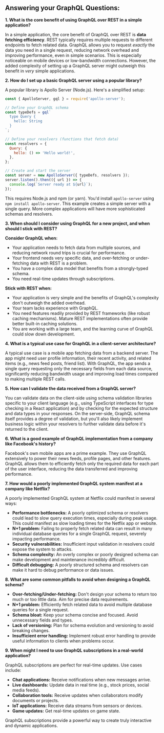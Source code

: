 ## Answering your GraphQL Questions:

**1. What is the core benefit of using GraphQL over REST in a simple application?**

In a simple application, the core benefit of GraphQL over REST is **data fetching efficiency**.  REST typically requires multiple requests to different endpoints to fetch related data.  GraphQL allows you to request *exactly* the data you need in a single request, reducing network overhead and improving performance, even in simple scenarios. This is especially noticeable on mobile devices or low-bandwidth connections.  However, the added complexity of setting up a GraphQL server might outweigh this benefit in *very* simple applications.


**2. How do I set up a basic GraphQL server using a popular library?**

A popular library is Apollo Server (Node.js). Here's a simplified setup:

```javascript
const { ApolloServer, gql } = require('apollo-server');

// Define your GraphQL schema
const typeDefs = gql`
  type Query {
    hello: String
  }
`;

// Define your resolvers (functions that fetch data)
const resolvers = {
  Query: {
    hello: () => 'Hello world!',
  },
};

// Create and start the server
const server = new ApolloServer({ typeDefs, resolvers });
server.listen().then(({ url }) => {
  console.log(`Server ready at ${url}`);
});
```

This requires Node.js and npm (or yarn). You'd install `apollo-server` using `npm install apollo-server`.  This example creates a simple server with a single query.  More complex applications will have more sophisticated schemas and resolvers.


**3. When should I consider using GraphQL for a new project, and when should I stick with REST?**

**Consider GraphQL when:**

* Your application needs to fetch data from multiple sources, and reducing network round trips is crucial for performance.
* Your frontend needs very specific data, and over-fetching or under-fetching data with REST is a problem.
* You have a complex data model that benefits from a strongly-typed schema.
* You need real-time updates through subscriptions.


**Stick with REST when:**

* Your application is very simple and the benefits of GraphQL's complexity don't outweigh the added overhead.
* Your team lacks experience with GraphQL.
* You need features readily provided by REST frameworks (like robust caching mechanisms).  Mature REST implementations often provide better built-in caching solutions.
* You are working with a large team, and the learning curve of GraphQL could slow down development.


**4. What is a typical use case for GraphQL in a client-server architecture?**

A typical use case is a mobile app fetching data from a backend server.  The app might need user profile information, their recent activity, and related items (e.g., news feed posts, friend list).  With GraphQL, the app sends a single query requesting only the necessary fields from each data source, significantly reducing bandwidth usage and improving load times compared to making multiple REST calls.


**5. How can I validate the data received from a GraphQL server?**

You can validate data on the client-side using schema validation libraries specific to your client language (e.g., using TypeScript interfaces for type checking in a React application) and by checking for the expected structure and data types in your responses.  On the server-side, GraphQL schema itself provides a degree of validation, but you'll also likely implement business logic within your resolvers to further validate data before it's returned to the client.


**6. What is a good example of GraphQL implementation from a company like Facebook's history?**

Facebook's own mobile apps are a prime example.  They use GraphQL extensively to power their news feeds, profile pages, and other features.  GraphQL allows them to efficiently fetch only the required data for each part of the user interface, reducing the data transferred and improving performance.


**7. How would a poorly implemented GraphQL system manifest at a company like Netflix?**

A poorly implemented GraphQL system at Netflix could manifest in several ways:

* **Performance bottlenecks:**  A poorly optimized schema or resolvers could lead to slow query execution times, especially during peak usage.  This could manifest as slow loading times for the Netflix app or website.
* **N+1 problem:**  Failing to properly fetch related data can result in many individual database queries for a single GraphQL request, severely impacting performance.
* **Security vulnerabilities:**  Insufficient input validation in resolvers could expose the system to attacks.
* **Schema complexity:**  An overly complex or poorly designed schema can make development and maintenance incredibly difficult.
* **Difficult debugging:**  A poorly structured schema and resolvers can make it hard to debug performance or data issues.


**8. What are some common pitfalls to avoid when designing a GraphQL schema?**

* **Over-fetching/Under-fetching:**  Don't design your schema to return too much or too little data.  Aim for precise data requirements.
* **N+1 problem:** Efficiently fetch related data to avoid multiple database queries for a single request.
* **Schema bloat:**  Keep your schema concise and focused.  Avoid unnecessary fields and types.
* **Lack of versioning:**  Plan for schema evolution and versioning to avoid breaking changes.
* **Insufficient error handling:**  Implement robust error handling to provide useful information to clients when problems occur.


**9. When might I need to use GraphQL subscriptions in a real-world application?**

GraphQL subscriptions are perfect for real-time updates.  Use cases include:

* **Chat applications:**  Receive notifications when new messages arrive.
* **Live dashboards:**  Update data in real time (e.g., stock prices, social media feeds).
* **Collaboration tools:**  Receive updates when collaborators modify documents or projects.
* **IoT applications:**  Receive data streams from sensors or devices.
* **Game updates:**  Get real-time updates on game state.


GraphQL subscriptions provide a powerful way to create truly interactive and dynamic applications.
